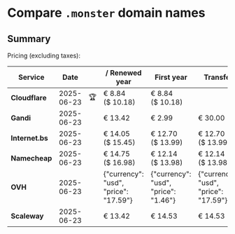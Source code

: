 # Compare `.monster` domain names

## Summary

Pricing (excluding taxes):

| Service | Date |  | / Renewed year | First year | Transfer | Restoration |
|--|--|--|--|--|--|--|
| **Cloudflare** | 2025-06-23 | 🏆 | € 8.84<br>($ 10.18) | € 8.84<br>($ 10.18) |  |  |
| **Gandi** | 2025-06-23 |  | € 13.42 | € 2.99 | € 30.00 | € 81.99 |
| **Internet.bs** | 2025-06-23 |  | € 14.05<br>($ 15.45) | € 12.70<br>($ 13.99) | € 12.70<br>($ 13.99) | € 122.99<br>($ 135.49) |
| **Namecheap** | 2025-06-23 |  | € 14.75<br>($ 16.98) | € 12.14<br>($ 13.98) | € 12.14<br>($ 13.98) |  |
| **OVH** | 2025-06-23 |  | {"currency": "usd", "price": "17.59"} | {"currency": "usd", "price": "1.46"} | {"currency": "usd", "price": "17.59"} |  |
| **Scaleway** | 2025-06-23 |  | € 13.42 | € 14.53 | € 14.53 | € 72.76 |

